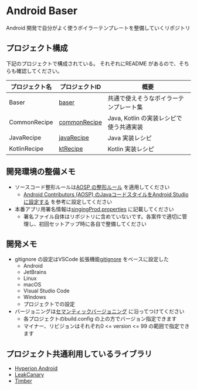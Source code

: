 # Android Baser
Android 開発で自分がよく使うボイラーテンプレートを整備していくリポジトリ


## プロジェクト構成
下記のプロジェクトで構成されている。
それぞれにREADME があるので、そちらも確認してください。

プロジェクト名 | プロジェクトID | 概要
--- | --- | ---
Baser | [baser](./baser) | 共通で使えそうなボイラーテンプレート集
CommonRecipe | [commonRecipe](./commonrecipe) | Java, Kotlin の実装レシピで使う共通実装
JavaRecipe | [javaRecipe](./javarecipe) | Java 実装レシピ
KotlinRecipe | [ktRecipe](./ktrecipe) | Kotlin 実装レシピ


## 開発環境の整備メモ
* ソースコード整形ルールは[AOSP の整形ルール](https://github.com/aosp-mirror/platform_development/blob/master/ide/intellij/codestyles/AndroidStyle.xml) を適用してください
    * [Android Contributors (AOSP) のJavaコードスタイルをAndroid Studioに設定する](https://qiita.com/kafumi/items/637439abaeed348550f0) を参考に設定してください
* 本番アプリ用署名情報は[singingProd.properties](./singingProd.properties) に記載してください
    * 署名ファイル自体はリポジトリに含めていないです。各案件で適切に管理し、初回セットアップ時に各自で整備してください


## 開発メモ
* gitignore の設定はVSCode 拡張機能[gitignore](https://marketplace.visualstudio.com/items?itemName=codezombiech.gitignore) をベースに設定した
    * Android
    * JetBrains
    * Linux
    * macOS
    * Visual Studio Code
    * Windows
    * プロジェクトでの設定
* バージョニングは[セマンティックバージョニング](https://semver.org/lang/ja) に沿ってつけてください
    * 各プロジェクトのbuild.config の上の方でバージョン指定できます
    * マイナー、リビジョンはそれぞれ0 <= version <= 99 の範囲で指定できます


## プロジェクト共通利用しているライブラリ
* [Hyperion Android](https://github.com/willowtreeapps/Hyperion-Android)
* [LeakCanary](https://github.com/square/leakcanary)
* [Timber](https://github.com/JakeWharton/timber)
